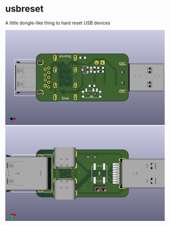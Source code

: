 
# usbreset

A little dongle-like thing to hard reset USB devices

![3D view of the top](usbreset-3d-top.png)
![3D view of the bottom](usbreset-3d-bottom.png)

<!-- vim: set conceallevel=2 et ts=2 sw=2: -->

